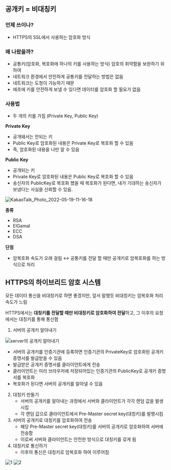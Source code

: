 ## 공개키 = 비대칭키

### 언제 쓰이나?

- HTTPS의 SSL에서 사용하는 암호화 방식

### 왜 나왔을까?

- 공통키(암호화, 복호화에 하나의 키를 사용하는 방식) 암호의 취약함을 보완하기 위하여
- 네트워크 환경에서 안전하게 공통키를 전달하는 방법은 없음
- 네트워크는 도청이 가능하기 때문
- 애초에 키를 안전하게 보낼 수 있다면 데이터를 암호화 할 필요가 없음

### 사용법

- 두 개의 키를 가짐 (Private Key, Public Key)

**Private Key**

- 공개돼서는 안되는 키
- Public Key로 암호화된 내용은 Private Key로 복호화 할 수 있음
- 즉, 암호화된 내용을 나만 알 수 있음

**Public Key**

- 공개되는 키
- Private Key로 암호화된 내용은 Public Key로 복호화 할 수 있음
- 송신자의 PublicKey로 복호화 했을 때 복호화가 된다면, 내가 기대하는 송신자가 보냈다는 사실을 신뢰할 수 있음.

![KakaoTalk_Photo_2022-05-19-11-16-18](https://user-images.githubusercontent.com/61769743/169246194-bde0466f-e893-4c9b-ac43-e41bf84a2ecc.png)


**종류**

- RSA
- ElGamal
- ECC
- DSA

**단점**

- 암복호화 속도가 오래 걸림 ↔ 공통키를 전달 할 때만 공개키로 암복호화를 하는 방식으로 처리

## HTTPS의 하이브리드 암호 시스템

모든 데이터 통신을 비대칭키로 하면 좋겠지만, 앞서 말했듯 비대칭키는 암복호화 처리 속도가 느림

HTTPS에서는 **대칭키를 전달할 때만 비대칭키로 암호화하여 전달**하고, 그 이후의 요청에서는 대칭키를 통해 통신함

1. 서버의 공개키 알아내기
    
![server의 공개키 알아내기](https://user-images.githubusercontent.com/61769743/169246231-174bb0fb-12ec-46c3-9f01-bd9d02ac335e.png)
    
- 서버의 공개키를 인증기관에 등록하면 인증기관의 PrivateKey로 암호화된 공개키 증명서를 발급받을 수 있음
- 발급받은 공개키 증명서를 클라이언트에게 전송
- 클라이언트는 미리 브라우저에 저장되어있는 인증기관의 PublicKey로 공개키 증명서를 복호화
- 복호화가 된다면 서버의 공개키를 알아낼 수 있음
2. 대칭키 만들기
    - 서버의 공개키를 알아내는 과정에서 서버와 클라이언트가 각각 랜덤 값을 발생시킴
    - 각 랜덤 값으로 클라이언트에서 Pre-Master secret key(대칭키)를 발행시킴
3. 서버의 공개키로 대칭키를 암호화하여 전송
    - 해당 Pre-Master secret key(대칭키)를 서버의 공개키로 암호화하여 서버에 전송함
    - 이로써 서버와 클라이언트는 안전한 방식으로 대칭키를 갖게 됨
4. 대칭키로 통신하기
    - 이후의 통신은 대칭키로 암복호화 하여 이루어짐

![1](https://user-images.githubusercontent.com/61769743/169246267-e67179d4-41df-420e-b513-93fe5d0e70f7.png)
![2](https://user-images.githubusercontent.com/61769743/169246328-42493f22-e3f5-49fa-b740-a57141039116.png)



